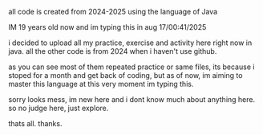 all code is created from 2024-2025 
using the language of Java

IM 19 years old now and im typing this in aug 17/00:41/2025

i decided to upload all my practice, exercise and activity here right now in java.
all the other code is from 2024 when i haven't use github.

as you can see most of them repeated practice or same files, its because i stoped for a month and get back of coding,
but as of now, im aiming to master this language at this very moment im typing this.

sorry looks mess, im new here and i dont know much about anything here.
so no judge here, just explore.

thats all. thanks.
